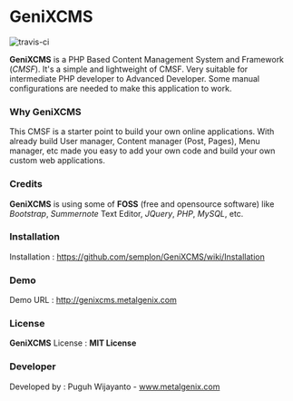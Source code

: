 # GeniXCMS
![travis-ci](https://travis-ci.org/semplon/GeniXCMS.svg)

**GeniXCMS** is a PHP Based Content Management System and Framework (*CMSF*). It's a simple and lightweight of CMSF. Very suitable for intermediate PHP developer to Advanced Developer. Some manual configurations are needed to make this application to work. 

### Why GeniXCMS ###
This CMSF is a starter point to build your own online applications. With already build User manager, Content manager (Post, Pages), Menu manager, etc made you easy to add your own code and build your own custom web applications. 

### Credits ###
**GeniXCMS** is using some of **FOSS** (free and opensource software) like *Bootstrap*, *Summernote* Text Editor, *JQuery*, *PHP*, *MySQL*, etc. 

### Installation ###
Installation : https://github.com/semplon/GeniXCMS/wiki/Installation
### Demo ###
Demo URL : http://genixcms.metalgenix.com

### License ###
**GeniXCMS** License : **MIT License**

### Developer ###
Developed by : Puguh Wijayanto - www.metalgenix.com
